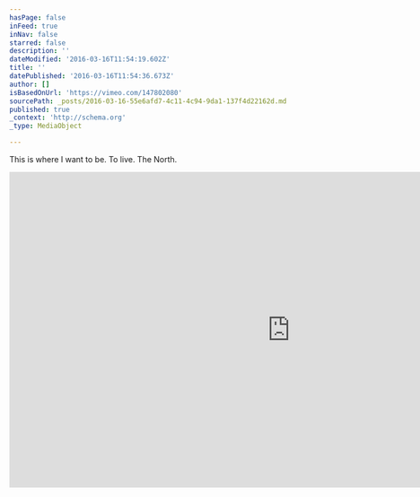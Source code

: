 ```yaml
---
hasPage: false
inFeed: true
inNav: false
starred: false
description: ''
dateModified: '2016-03-16T11:54:19.602Z'
title: ''
datePublished: '2016-03-16T11:54:36.673Z'
author: []
isBasedOnUrl: 'https://vimeo.com/147802080'
sourcePath: _posts/2016-03-16-55e6afd7-4c11-4c94-9da1-137f4d22162d.md
published: true
_context: 'http://schema.org'
_type: MediaObject

---
```

This is where I want to be. To live. The North.

<iframe src="https://cdn.embedly.com/widgets/media.html?src=https%3A%2F%2Fplayer.vimeo.com%2Fvideo%2F147802080&amp;url=https%3A%2F%2Fvimeo.com%2F147802080&amp;image=http%3A%2F%2Fi.vimeocdn.com%2Fvideo%2F546625495_1280.jpg&amp;key=b7d04c9b404c499eba89ee7072e1c4f7&amp;type=text%2Fhtml&amp;schema=vimeo" width="1000" height="563" scrolling="no" frameborder="0" allowfullscreen="allowfullscreen" style=""></iframe>